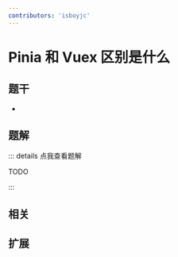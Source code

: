```yaml
---
contributors: 'isboyjc'
---
```


# Pinia 和 Vuex 区别是什么


## 题干

- 



## 题解

::: details 点我查看题解

  TODO

:::



## 相关



## 扩展
